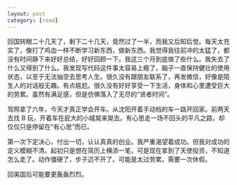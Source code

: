 ```yaml
---
layout: post
category: [road]
---
```


回国转眼二十几天了，剩下二十几天，竟然过了一半，而我又后知后觉。每天太充实了，像打了鸡血一样不断学习新东西，做新东西。我觉得我往前冲的太猛了，都没有时间静下来好好总结，好好回顾一下。我这三个月到底做了些什么。我失去了什么又得到了什么。我发现写代码这件事太容易上瘾了，脑子一直保持健壮的使用状态，以至于无法抽空去思考人生。很久没有跟朋友联系了，再发微信，好像是陌生人的对话般无趣。有点尴尬。很久没有好好享受一下生活，身体和心里遭受巨大的劳累。虽然有满足感，但是仿佛落入了无尽的“贤者时间”。

驾照拿了六年，今天才真正学会开车。从沈阳开着手动档的车一路开回家。前两天去找 B 玩，开着车在屁大的小城晃来晃去。有心思走一场不回头的平凡之路，却仅仅只是停留在“有心思”而已。

第一次下定决心，付出一切，认认真真的创业。我严重渴望着成功。但我对成功的定义模糊不清。起初只是想在简历上横添一笔，可是现在拿到了天使投资，不知道怎么走了。动作僵硬了，步子迈不开了。可能是太过劳累。需要一次休假。

回美国后可能要更轰轰烈烈。
